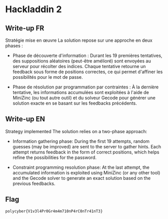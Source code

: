 # Hackladdin 2

## Write-up FR

Stratégie mise en œuvre
La solution repose sur une approche en deux phases :

- Phase de découverte d'information :
Durant les 19 premières tentatives, des suppositions aléatoires (peut-être amélioré) sont envoyées au serveur pour récolter des indices. Chaque tentative retourne un feedback sous forme de positions correctes, ce qui permet d'affiner les possibilités pour le mot de passe.

- Phase de résolution par programmation par contraintes :
À la dernière tentative, les informations accumulées sont exploitées à l'aide de MiniZinc (ou tout autre outil) et du solveur Gecode pour générer une solution exacte en se basant sur les feedbacks précédents.

## Write-up EN

Strategy implemented
The solution relies on a two-phase approach:

- Information gathering phase:
During the first 19 attempts, random guesses (may be improved) are sent to the server to gather hints. Each attempt returns feedback in the form of correct positions, which helps refine the possibilities for the password.

- Constraint programming resolution phase:
At the last attempt, the accumulated information is exploited using MiniZinc (or any other tool) and the Gecode solver to generate an exact solution based on the previous feedbacks.

## Flag

`polycyber{V1v3l4Pr0Gr4m4m710nP4rC0nTr41nT3}`